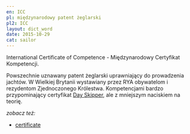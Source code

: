 ```yaml
---
en: ICC
pl: międzynarodowy patent żeglarski
pl2: ICC
layout: dict_word
date: 2015-10-29
cat: sailor
---
```


International Certificate of Competence - Międzynarodowy Certyfikat Kompetencji.

Powszechnie uznawany patent żeglarski uprawniający do prowadzenia jachtów. W Wielkiej Brytanii wystawiany przez RYA
obywatelom i rezydentom Zjednoczonego Królestwa. Kompetencjami bardzo przypominający certyfikat [Day Skipper](/dict/d/day-skipper/),
ale z mniejszym naciskiem na teorię.

*zobacz też:*

* [certificate](/dict/c/certificate/)

